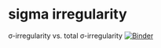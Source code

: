 # sigma irregularity
σ-irregularity vs. total σ-irregularity
[![Binder](https://mybinder.org/badge_logo.svg)](https://mybinder.org/v2/gh/kuco23/sigma-irregularity/master)
